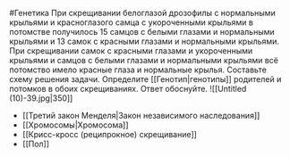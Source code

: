 #Генетика 
При скрещивании белоглазой дрозофилы с нормальными крыльями и красноглазого самца с укороченными крыльями в потомстве получилось 15 самцов с белыми глазами и нормальными крыльями и 13 самок с красными глазами и нормальными крыльями. При скрещивании самок с красными глазами и укороченными крыльями и самцов с белыми глазами и нормальными крыльями всё потомство имело красные глаза и нормальные крылья. Составьте схему решения задачи. Определите [[Генотип|генотипы]] родителей и потомков в обоих скрещиваниях. Ответ обоснуйте.
![[Untitled (10)-39.jpg|350]]
- [[Третий закон Менделя|Закон независимого наследования]]
- [[Хромосомы|Хромосома]]
- [[Крисс-кросс (реципрокное) скрещивание]] 
- [[Пол]]